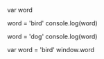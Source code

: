 var word 

word = 'bird'
console.log(word)

word = 'dog'
console.log(word)

var word = 'bird'
window.word